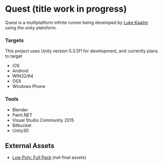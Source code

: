 # Quest (title work in progress)

Quest is a multiplatform infinte runner being developed by [Luke Kaalim](mailto://luke@kaal.im) using the unity platoform.

### Targets

This project uses Unity version 5.3.5f1 for development, and currenlty plans to target

 - iOS
 - Android
 - WIN32/64
 - OSX
 - Windows Phone

### Tools

 - Blender
 - Paint.NET
 - Visual Studio Community 2015
 - Bitbucket
 - Unity3D

## External Assets

 - [Low Poly: Full Pack](https://www.assetstore.unity3d.com/en/#!/content/52666) (not final assets)